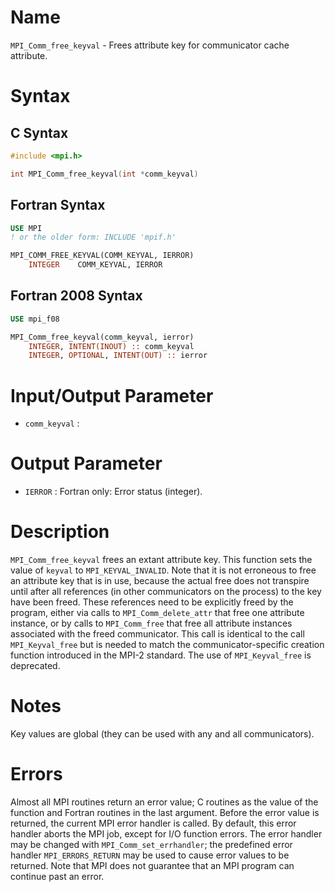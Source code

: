 # Name

`MPI_Comm_free_keyval` - Frees attribute key for communicator cache
attribute.

# Syntax

## C Syntax

```c
#include <mpi.h>

int MPI_Comm_free_keyval(int *comm_keyval)
```

## Fortran Syntax

```fortran
USE MPI
! or the older form: INCLUDE 'mpif.h'

MPI_COMM_FREE_KEYVAL(COMM_KEYVAL, IERROR)
    INTEGER    COMM_KEYVAL, IERROR 
```

## Fortran 2008 Syntax

```fortran
USE mpi_f08

MPI_Comm_free_keyval(comm_keyval, ierror)
    INTEGER, INTENT(INOUT) :: comm_keyval
    INTEGER, OPTIONAL, INTENT(OUT) :: ierror
```


# Input/Output Parameter

* `comm_keyval` : 

# Output Parameter

* `IERROR` : Fortran only: Error status (integer).

# Description

`MPI_Comm_free_keyval` frees an extant attribute key. This function sets
the value of `keyval` to `MPI_KEYVAL_INVALID`. Note that it is not
erroneous to free an attribute key that is in use, because the actual
free does not transpire until after all references (in other
communicators on the process) to the key have been freed. These
references need to be explicitly freed by the program, either via calls
to `MPI_Comm_delete_attr` that free one attribute instance, or by calls to
`MPI_Comm_free` that free all attribute instances associated with the
freed communicator.
This call is identical to the call `MPI_Keyval_free` but is needed to
match the communicator-specific creation function introduced in the
MPI-2 standard. The use of `MPI_Keyval_free` is deprecated.

# Notes

Key values are global (they can be used with any and all communicators).

# Errors

Almost all MPI routines return an error value; C routines as the value
of the function and Fortran routines in the last argument.
Before the error value is returned, the current MPI error handler is
called. By default, this error handler aborts the MPI job, except for
I/O function errors. The error handler may be changed with
`MPI_Comm_set_errhandler`; the predefined error handler `MPI_ERRORS_RETURN`
may be used to cause error values to be returned. Note that MPI does not
guarantee that an MPI program can continue past an error.

